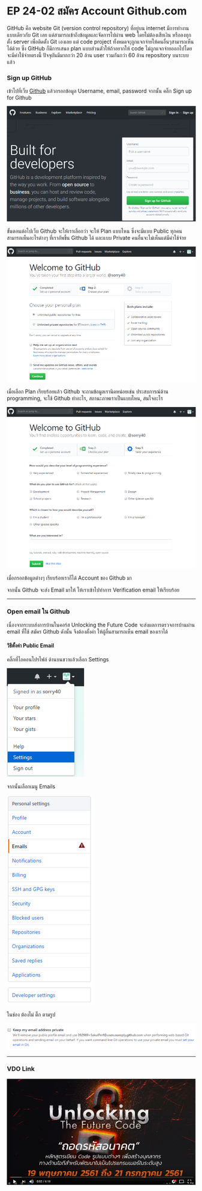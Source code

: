# EP 24-02 สมัคร Account Github.com

GitHub คือ website Git (version control repository) ที่อยู่บน internet มีการทำงานแบบเดียวกับ Git เลย แต่สามารถเข้าถึงข้อมูลและจัดการไปผ่าน web โดยไม่ต้องเสียเงิน หรือลงทุกตั้ง server เพื่อติดตั้ง Git เองเลย แต่ code project ทั้งหมดจะุถูกแจกจ่ายให้คนอื่นๆสามารถเห็นได้ด้วย ซึ่ง GitHub ก็มีการเสนอ plan แบบส่วนตัวให้ถ้าอยากให้ code ไม่ถูกแจกจ่ายออกไปโดยจะมีค่าใช้จ่ายตรงนี้ ปัจจุบันมีมากกว่า 20 ล้าน user รวมกันกว่า 60 ล้าน repository บนระบบแล้ว

### Sign up GitHub

เข้าไปที่เว็บ [Github](https://github.com/) แล้วกรอกข้อมูล Username, email, password จากนั้น คลิ๊ก Sign up for Github

![](images/EP24/240201.PNG)

ขั้นตอนต่อไปเว็บ Github จะให้เราเลือกว่า จะให้ Plan แบบไหน ซึ่งจะมีแบบ Public ทุกคนสามารถเห็นอะไรต่างๆ ที่เราอัพขึ้น Github ได้ และแบบ Private คนอื่นจะไม่เห็นแต่มีค่าใช้จ่าย

![](images/EP24/240202.PNG)

เมื่อเลือก Plan เรียบร้อยแล้ว Github จะถามข้อมูลเรานิดหน่อยเช่น ประสบการณ์ด้าน programming, จะใช้ Github ทำอะไร, สถานะภาพเราเป็นแบบไหน, สนใจอะไร

![](images/EP24/240203.PNG)

เมื่อกรอกข้อมูลต่างๆ เรียบร้อยเราก็ได้ Account ของ Github มา

จากนั้น Github จะส่ง Email มาให้ ให้เราเข้าไปทำการ Verification email ให้เรียบร้อย

* * *

### Open email ใน Github

เนื่องจากระบบส่งการบ้านในคอร์ส Unlocking the Future Code จะส่งผลการตรวจการบ้านผ่าน email ที่ใช้ สมัคร Github ดังนั้น จึงต้องตั้งค่า ให้ผู้อื่นสามารถเห็น email ของเราได้ 

#### วิธีตั้งค่า Public Email 

คลิ๊กที่ไอคอนโปรไฟล์ ด้านบนขวาแล้วเลือก Settings  

![](images/EP24/240204.PNG)  

จากนั้นเลือกเมนู Emails  

![](images/EP24/240205.PNG)

ในช่อง ต้องไม่ ติ๊ก ตามรูป 

![](images/EP24/240206.PNG)

* * *

### VDO Link
[![IMAGE ALT TEXT HERE](images/EP24/Items.PNG)](https://youtu.be/8cfgonnavb4)